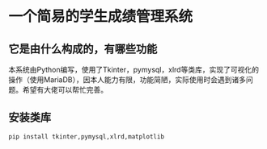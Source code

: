 # 一个简易的学生成绩管理系统

## 它是由什么构成的，有哪些功能

本系统由Python编写，使用了Tkinter，pymysql，xlrd等类库，实现了可视化的操作（使用MariaDB），因本人能力有限，功能简陋，实际使用时会遇到诸多问题。希望有大佬可以帮忙完善。

## 安装类库

`pip install tkinter,pymysql,xlrd,matplotlib`

